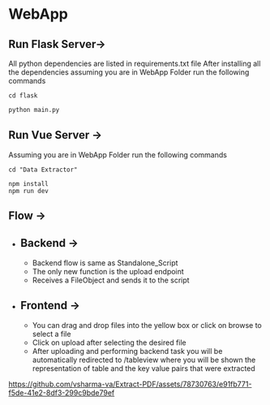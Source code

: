 # WebApp

## Run Flask Server->
All python dependencies are listed in requirements.txt file
After installing all the dependencies assuming you are in WebApp Folder run the following commands
``` 
cd flask
```
```python
python main.py
```

## Run Vue Server ->
Assuming you are in WebApp Folder run the following commands
```
cd "Data Extractor"
```
```
npm install
npm run dev
```

## Flow ->
* ## Backend ->
    * Backend flow is same as Standalone_Script
    * The only new function is the upload endpoint
    * Receives a FileObject and sends it to the script
* ## Frontend ->
    * You can drag and drop files into the yellow box or click on browse to select a file
    * Click on upload after selecting the desired file
    * After uploading and performing backend task you will be automatically redirected to /tableview where you will be shown the representation of table and the key value pairs that were extracted
    


https://github.com/vsharma-va/Extract-PDF/assets/78730763/e91fb771-f5de-41e2-8df3-299c9bde79ef

